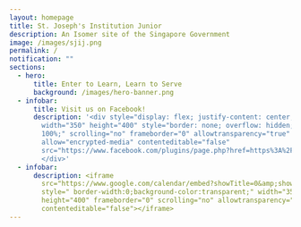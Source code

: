 ```yaml
---
layout: homepage
title: St. Joseph's Institution Junior
description: An Isomer site of the Singapore Government
image: /images/sjij.png
permalink: /
notification: ""
sections:
  - hero:
      title: Enter to Learn, Learn to Serve
      background: /images/hero-banner.png
  - infobar:
      title: Visit us on Facebook!
      description: '<div style="display: flex; justify-content: center;">   <iframe
        width="350" height="400" style="border: none; overflow: hidden; width:
        100%;" scrolling="no" frameborder="0" allowtransparency="true"
        allow="encrypted-media" contenteditable="false"
        src="https://www.facebook.com/plugins/page.php?href=https%3A%2F%2Fwww.facebook.com%2Fsjijunior%2F&amp;tabs=timeline&amp;width=400&amp;height=300&amp;small_header=true&amp;adapt_container_width=true&amp;hide_cover=false&amp;show_facepile=false&amp;appId=443516015729010"></iframe>
        </div>'
  - infobar:
      description: <iframe
        src="https://www.google.com/calendar/embed?showTitle=0&amp;showNav=0&amp;showDate=0&amp;showPrint=0&amp;showTabs=0&amp;showCalendars=0&amp;showTz=0&amp;mode=AGENDA&amp;height=189&amp;wkst=2&amp;bgcolor=%23125A12&amp;src=moe.edu.sg_nient3i8q2c6bgphb4jvo8h2c0%40group.calendar.google.com&amp;color=%23125A12&amp;ctz=Asia%2FSingapore"
        style=" border-width:0;background-color:transparent;" width="350"
        height="400" frameborder="0" scrolling="no" allowtransparency="true"
        contenteditable="false"></iframe>
---
```

